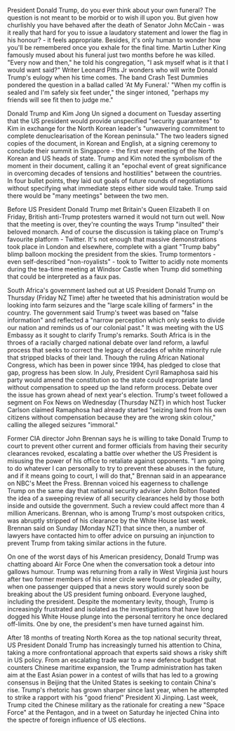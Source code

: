 President Donald Trump, do you ever think about your own funeral?
The question is not meant to be morbid or to wish ill upon you. But given how churlishly you have behaved after the death of Senator John McCain - was it really that hard for you to issue a laudatory statement and lower the flag in his honour? - it feels appropriate. Besides, it's only human to wonder how you'll be remembered once you exhale for the final time.
Martin Luther King famously mused about his funeral just two months before he was killed. "Every now and then," he told his congregation, "I ask myself what is it that I would want said?"
Writer Leonard Pitts Jr wonders who will write Donald Trump's eulogy when his time comes.
The band Crash Test Dummies pondered the question in a ballad called 'At My Funeral.' "When my coffin is sealed and I'm safely six feet under," the singer intoned, "perhaps my friends will see fit then to judge me."


Donald Trump and Kim Jong Un signed a document on Tuesday asserting that the US president would provide unspecified "security guarantees" to Kim in exchange for the North Korean leader's "unwavering commitment to complete denuclearisation of the Korean peninsula."
The two leaders signed copies of the document, in Korean and English, at a signing ceremony to conclude their summit in Singapore - the first ever meeting of the North Korean and US heads of state.
Trump and Kim noted the symbolism of the moment in their document, calling it an "epochal event of great significance in overcoming decades of tensions and hostilities" between the countries.
In four bullet points, they laid out goals of future rounds of negotiations without specifying what immediate steps either side would take. Trump said there would be "many meetings" between the two men.


Before US President Donald Trump met Britain's Queen Elizabeth II on Friday, British anti-Trump protesters warned it would not turn out well. Now that the meeting is over, they're counting the ways Trump "insulted" their beloved monarch.
And of course the discussion is taking place on Trump's favourite platform - Twitter.
It's not enough that massive demonstrations took place in London and elsewhere, complete with a giant "Trump baby" blimp balloon mocking the president from the skies.
Trump tormentors - even self-described "non-royalists" - took to Twitter to acidly note moments during the tea-time meeting at Windsor Castle when Trump did something that could be interpreted as a faux pas.


South Africa's government lashed out at US President Donald Trump on Thursday (Friday NZ Time) after he tweeted that his administration would be looking into farm seizures and the "large scale killing of farmers" in the country.
The government said Trump's tweet was based on "false information" and reflected a "narrow perception which only seeks to divide our nation and reminds us of our colonial past." It was meeting with the US Embassy as it sought to clarify Trump's remarks.
South Africa is in the throes of a racially charged national debate over land reform, a lawful process that seeks to correct the legacy of decades of white minority rule that stripped blacks of their land.
Though the ruling African National Congress, which has been in power since 1994, has pledged to close that gap, progress has been slow. In July, President Cyril Ramaphosa said his party would amend the constitution so the state could expropriate land without compensation to speed up the land reform process. Debate over the issue has grown ahead of next year's election.
Trump's tweet followed a segment on Fox News on Wednesday (Thursday NZT) in which host Tucker Carlson claimed Ramaphosa had already started "seizing land from his own citizens without compensation because they are the wrong skin colour," calling the alleged seizures "immoral."


Former CIA director John Brennan says he is willing to take Donald Trump to court to prevent other current and former officials from having their security clearances revoked, escalating a battle over whether the US President is misusing the power of his office to retaliate against opponents.
"I am going to do whatever I can personally to try to prevent these abuses in the future, and if it means going to court, I will do that," Brennan said in an appearance on NBC's Meet the Press.
Brennan voiced his eagerness to challenge Trump on the same day that national security adviser John Bolton floated the idea of a sweeping review of all security clearances held by those both inside and outside the government. Such a review could affect more than 4 million Americans.
Brennan, who is among Trump's most outspoken critics, was abruptly stripped of his clearance by the White House last week. Brennan said on Sunday (Monday NZT) that since then, a number of lawyers have contacted him to offer advice on pursuing an injunction to prevent Trump from taking similar actions in the future.


On one of the worst days of his American presidency, Donald Trump was chatting aboard Air Force One when the conversation took a detour into gallows humour.
Trump was returning from a rally in West Virginia just hours after two former members of his inner circle were found or pleaded guilty, when one passenger quipped that a news story would surely soon be breaking about the US president fuming onboard. Everyone laughed, including the president.
Despite the momentary levity, though, Trump is increasingly frustrated and isolated as the investigations that have long dogged his White House plunge into the personal territory he once declared off-limits.
One by one, the president's men have turned against him.


After 18 months of treating North Korea as the top national security threat, US President Donald Trump has increasingly turned his attention to China, taking a more confrontational approach that experts said shows a risky shift in US policy.
From an escalating trade war to a new defence budget that counters Chinese maritime expansion, the Trump administration has taken aim at the East Asian power in a contest of wills that has led to a growing consensus in Beijing that the United States is seeking to contain China's rise.
Trump's rhetoric has grown sharper since last year, when he attempted to strike a rapport with his "good friend" President Xi Jinping. Last week, Trump cited the Chinese military as the rationale for creating a new "Space Force" at the Pentagon, and in a tweet on Saturday he injected China into the spectre of foreign influence of US elections.